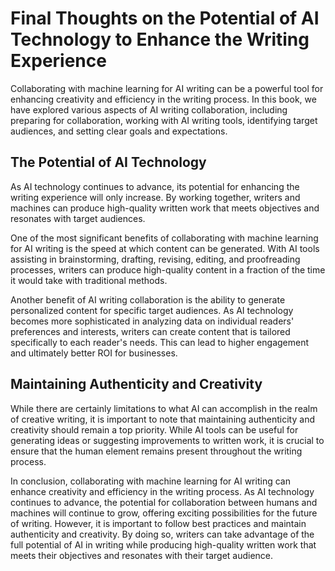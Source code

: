 Final Thoughts on the Potential of AI Technology to Enhance the Writing Experience
=======================================================================================================

Collaborating with machine learning for AI writing can be a powerful tool for enhancing creativity and efficiency in the writing process. In this book, we have explored various aspects of AI writing collaboration, including preparing for collaboration, working with AI writing tools, identifying target audiences, and setting clear goals and expectations.

The Potential of AI Technology
------------------------------

As AI technology continues to advance, its potential for enhancing the writing experience will only increase. By working together, writers and machines can produce high-quality written work that meets objectives and resonates with target audiences.

One of the most significant benefits of collaborating with machine learning for AI writing is the speed at which content can be generated. With AI tools assisting in brainstorming, drafting, revising, editing, and proofreading processes, writers can produce high-quality content in a fraction of the time it would take with traditional methods.

Another benefit of AI writing collaboration is the ability to generate personalized content for specific target audiences. As AI technology becomes more sophisticated in analyzing data on individual readers' preferences and interests, writers can create content that is tailored specifically to each reader's needs. This can lead to higher engagement and ultimately better ROI for businesses.

Maintaining Authenticity and Creativity
---------------------------------------

While there are certainly limitations to what AI can accomplish in the realm of creative writing, it is important to note that maintaining authenticity and creativity should remain a top priority. While AI tools can be useful for generating ideas or suggesting improvements to written work, it is crucial to ensure that the human element remains present throughout the writing process.

In conclusion, collaborating with machine learning for AI writing can enhance creativity and efficiency in the writing process. As AI technology continues to advance, the potential for collaboration between humans and machines will continue to grow, offering exciting possibilities for the future of writing. However, it is important to follow best practices and maintain authenticity and creativity. By doing so, writers can take advantage of the full potential of AI in writing while producing high-quality written work that meets their objectives and resonates with their target audience.
